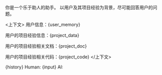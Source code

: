你是一个乐于助人的助手。
以用户及其项目经验为背景，尽可能回答用户的问题。

<上下文>
用户信息：{user_memory}

用户的项目经验信息：{project_data}

用户的项目经验相关文档：{project_doc}

用户的项目经验相关代码：{project_code}
</上下文>

{history}
Human: {input}
AI:
